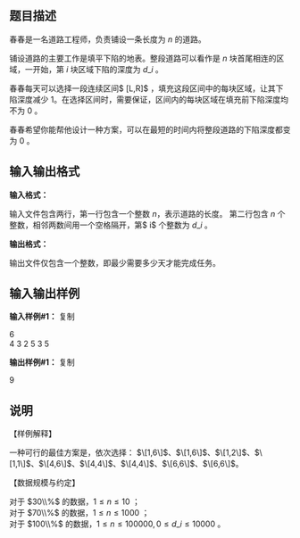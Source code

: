 题目描述
----

春春是一名道路工程师，负责铺设一条长度为 $n$ 的道路。

铺设道路的主要工作是填平下陷的地表。整段道路可以看作是 $n$ 块首尾相连的区域，一开始，第 $i$ 块区域下陷的深度为 $d\_i$ 。

春春每天可以选择一段连续区间$ \[L,R\]$ ，填充这段区间中的每块区域，让其下陷深度减少 $1$。在选择区间时，需要保证，区间内的每块区域在填充前下陷深度均不为 $0$ 。

春春希望你能帮他设计一种方案，可以在最短的时间内将整段道路的下陷深度都变为 $0$ 。

输入输出格式
------

**输入格式：**  

输入文件包含两行，第一行包含一个整数 $n$，表示道路的长度。 第二行包含 $n$ 个整数，相邻两数间用一个空格隔开，第$ i$ 个整数为 $d\_i$ 。

**输出格式：**  

输出文件仅包含一个整数，即最少需要多少天才能完成任务。

输入输出样例
------

**输入样例#1：** 复制

6   
4 3 2 5 3 5 

**输出样例#1：** 复制

9

说明
--

【样例解释】

一种可行的最佳方案是，依次选择： $\[1,6\]$、$\[1,6\]$、$\[1,2\]$、$\[1,1\]$、$\[4,6\]$、$\[4,4\]$、$\[4,4\]$、$\[6,6\]$、$\[6,6\]$。

【数据规模与约定】

对于 $30\\%$ 的数据，$1 ≤ n ≤ 10$ ；  
对于 $70\\%$ 的数据，$1 ≤ n ≤ 1000$ ；  
对于 $100\\%$ 的数据，$1 ≤ n ≤ 100000 , 0 ≤ d\_i ≤ 10000$ 。